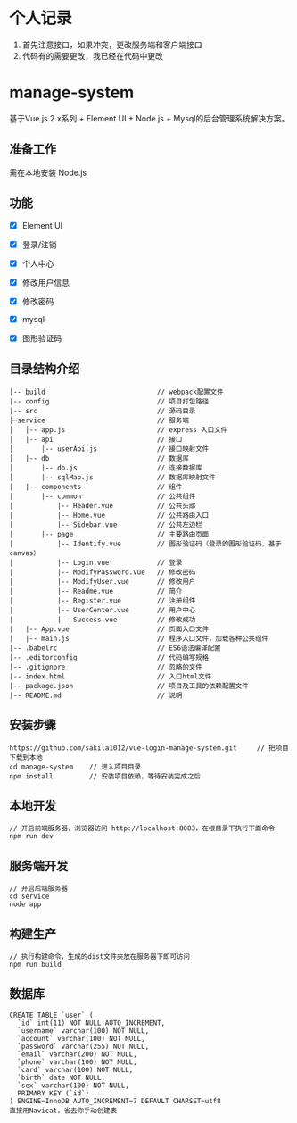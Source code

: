 # 个人记录 #
1. 首先注意接口，如果冲突，更改服务端和客户端接口
2. 代码有的需要更改，我已经在代码中更改

# manage-system #
基于Vue.js 2.x系列 + Element UI + Node.js + Mysql的后台管理系统解决方案。

## 准备工作 ##

需在本地安装 Node.js

## 功能 ##
- [x] Element UI
- [x] 登录/注销
- [x] 个人中心
- [x] 修改用户信息
- [x] 修改密码
- [x] mysql
- [x] 图形验证码


## 目录结构介绍 ##

	|-- build                            // webpack配置文件
	|-- config                           // 项目打包路径
	|-- src                              // 源码目录
    ├─service                            // 服务端
    │   │-- app.js                       // express 入口文件
    │   |-- api                          // 接口
    │       │-- userApi.js               // 接口映射文件
    │   |-- db                           // 数据库
    │       |-- db.js                    // 连接数据库
    │       |-- sqlMap.js                // 数据库映射文件
	|   |-- components                   // 组件
	|       |-- common                   // 公共组件
	|           |-- Header.vue           // 公共头部
	|           |-- Home.vue           	 // 公共路由入口
	|           |-- Sidebar.vue          // 公共左边栏
	|		|-- page                   	 // 主要路由页面
	|           |-- Identify.vue         // 图形验证码（登录的图形验证码，基于canvas）
	|           |-- Login.vue            // 登录
	|           |-- ModifyPassword.vue   // 修改密码
	|           |-- ModifyUser.vue       // 修改用户
	|           |-- Readme.vue           // 简介
	|           |-- Register.vue         // 注册组件
	|           |-- UserCenter.vue       // 用户中心
    |           |-- Success.vue          // 修改成功
	|   |-- App.vue                      // 页面入口文件
	|   |-- main.js                      // 程序入口文件，加载各种公共组件
	|-- .babelrc                         // ES6语法编译配置
	|-- .editorconfig                    // 代码编写规格
	|-- .gitignore                       // 忽略的文件
	|-- index.html                       // 入口html文件
	|-- package.json                     // 项目及工具的依赖配置文件
	|-- README.md                        // 说明


## 安装步骤 ##

	https://github.com/sakila1012/vue-login-manage-system.git     // 把项目下载到本地
	cd manage-system    // 进入项目目录
	npm install         // 安装项目依赖，等待安装完成之后

## 本地开发 ##

	// 开启前端服务器，浏览器访问 http://localhost:8083，在根目录下执行下面命令
	npm run dev
	
## 服务端开发 ##

	// 开启后端服务器
	cd service
	node app 

## 构建生产 ##

	// 执行构建命令，生成的dist文件夹放在服务器下即可访问
	npm run build

## 数据库 ##
```
CREATE TABLE `user` (
  `id` int(11) NOT NULL AUTO_INCREMENT,
  `username` varchar(100) NOT NULL,
  `account` varchar(100) NOT NULL,
  `password` varchar(255) NOT NULL,
  `email` varchar(200) NOT NULL,
  `phone` varchar(100) NOT NULL,
  `card` varchar(100) NOT NULL,
  `birth` date NOT NULL,
  `sex` varchar(100) NOT NULL,
  PRIMARY KEY (`id`)
) ENGINE=InnoDB AUTO_INCREMENT=7 DEFAULT CHARSET=utf8
直接用Navicat，省去你手动创建表
```
